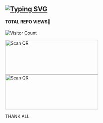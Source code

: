 



## [![Typing SVG](https://readme-typing-svg.herokuapp.com?font=Rockstar-ExtraBold&color=F33A6A&lines=𝐖𝐄𝐋𝐂𝐎𝐌𝐄+𝐓𝐎+𝐑𝐄𝐁𝐄𝐋+𝐒𝐄𝐑+𝐖𝐀+𝐁𝐎𝐓+𝐑𝐄𝐏𝐎.;𝘾𝙍𝙀𝘼𝙏𝙀𝘿+𝘽𝙔+𝐒𝐎𝐔𝐋+𝐑𝐄𝐁𝐄𝐋;𝙏𝙃𝙄𝙎+𝙄𝙎+𝘼+𝘽𝙂𝙈+𝙎𝙏𝙄𝘾𝙆𝙀𝙍+𝘽𝙊𝙏;𝙒𝙄𝙏𝙃+𝙈𝙊𝙍𝙀+𝙁𝙀𝘼𝙏𝙐𝙍𝙀𝙎;𝙏𝙃𝘼𝙉𝙆𝙎+𝙁𝙊𝙍+𝙑𝙄𝙎𝙄𝙏𝙄𝙉𝙂+𝙊𝙐𝙍+𝙂𝙄𝙏)](https://git.io/typing-svg)

#### TOTAL REPO VIEWS📍
![Visitor Count](https://profile-counter.glitch.me/terror-boy/count.svg)
  

 </a>
</p>


<div>
<a href="https://raganork-india.vercel.app/qr"><img align="center" src="https://i.imgur.com/SYoMXG2.png" alt="Scan QR" height="112" width="300" /></a>
<br>
<a href="https://dashboard.heroku.com/new?button-url=https%3A%2F%2Fabu-jid.vercel.app%2F&template=https%3A%2F%2Fgithub.com%2FPonnuzzzz%2FSoul-Rebel"><img align="center" src="https://i.imgur.com/gtK4XLX.png" alt="Scan QR" height="112" width="300" /></a>
<br>

THANK ALL 
